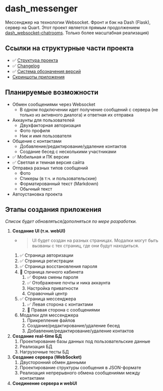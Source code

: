 # dash_messenger
Мессенджер на технологии Websocket. Фронт и бэк на Dash (Flask), сервер на Quart.
Этот проект является прямым продолжением [dash_websocket-chatrooms](https://github.com/MichaelODeli/dash_websocket-chatrooms). Только более масштабная реализация)

## Ссылки на структурные части проекта
- ✅ [Cтруктура проекта](#этапы-создания-приложения)
- ✅ [Changelog](CHANGELOG.md)
- ✅ [Система обозначения версий](VERSIONS.md)
- [Скриншоты приложения](SCREENSHOTS.md)

## Планируемые возможности
- Обмен сообщениями через Websocket
    - В одном подключении идет получение сообщений с сервера (не только из активного диалога) и ответная их отправка
- Аккаунты для пользователей
    - Двухфакторная авторизация
    - Фото профиля
    - Ник и имя пользователя
- Общение с контактами
    - Добавление/редактирование/удаление контактов
    - Создание бесед с несколькими участниками
- ✅ Мобильная и ПК версии
- ✅ Светлая и темная версия сайта
- Отправка разных типов сообщений
    - Фото
    - Стикеры (в т.ч. и пользовательские)
    - Форматированный текст (Markdown)
    - Обычный текст
- Автоустановка проекта

## Этапы создания приложения
*Список будет обновляться/дополняться по мере разработки.*
1. **Создание UI (т.н. webUI)**
    - > UI будет создан на разных страницах. Модалки могут быть вызваны с тех страниц, где они будут находиться.
    1. ✅ Страница авторизации
    1. ✅ Страница регистрации
    1. ✅ Страница восстановления пароля
    1. 🔄️ Страница личного кабинета
        1. ✅ Форма смены пароля
        1. ✅ Отображение почты и ника аккаунта
        1. Настройка приватности
        1. Справочный центр
    1. ✅ Страница мессенджера
        1. ✅ Левая сторона с контактами
        1. 🔄️ Правая сторона с сообщениями
    1. Модалки для мессенджера
        1. Прикрепление файлов
        1. Создание/редактирование/удаление бесед
        1. Добавление/редактирование/удаление контактов
1. **Создание real-time БД**
    1. Проектирование базы данных под пользовательские данные
    1. Реализация БД
    1. Нагрузочные тесты БД
1. **Создание сервера (WebSocket)**
    1. Двусторонний обмен данными
    1. Проектирование структуры сообщения в JSON-формате
    1. Реализация непрерывного обмена сообщениями между контактами
1. **Соединение сервера и webUI**
